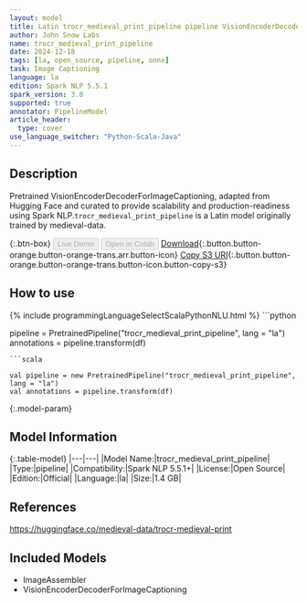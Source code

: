 ```yaml
---
layout: model
title: Latin trocr_medieval_print_pipeline pipeline VisionEncoderDecoderForImageCaptioning from medieval-data
author: John Snow Labs
name: trocr_medieval_print_pipeline
date: 2024-12-18
tags: [la, open_source, pipeline, onnx]
task: Image Captioning
language: la
edition: Spark NLP 5.5.1
spark_version: 3.0
supported: true
annotator: PipelineModel
article_header:
  type: cover
use_language_switcher: "Python-Scala-Java"
---
```


## Description

Pretrained VisionEncoderDecoderForImageCaptioning, adapted from Hugging Face and curated to provide scalability and production-readiness using Spark NLP.`trocr_medieval_print_pipeline` is a Latin model originally trained by medieval-data.

{:.btn-box}
<button class="button button-orange" disabled>Live Demo</button>
<button class="button button-orange" disabled>Open in Colab</button>
[Download](https://s3.amazonaws.com/auxdata.johnsnowlabs.com/public/models/trocr_medieval_print_pipeline_la_5.5.1_3.0_1734540636612.zip){:.button.button-orange.button-orange-trans.arr.button-icon}
[Copy S3 URI](s3://auxdata.johnsnowlabs.com/public/models/trocr_medieval_print_pipeline_la_5.5.1_3.0_1734540636612.zip){:.button.button-orange.button-orange-trans.button-icon.button-copy-s3}

## How to use



<div class="tabs-box" markdown="1">
{% include programmingLanguageSelectScalaPythonNLU.html %}
```python

pipeline = PretrainedPipeline("trocr_medieval_print_pipeline", lang = "la")
annotations =  pipeline.transform(df)   

```
```scala

val pipeline = new PretrainedPipeline("trocr_medieval_print_pipeline", lang = "la")
val annotations = pipeline.transform(df)

```
</div>

{:.model-param}
## Model Information

{:.table-model}
|---|---|
|Model Name:|trocr_medieval_print_pipeline|
|Type:|pipeline|
|Compatibility:|Spark NLP 5.5.1+|
|License:|Open Source|
|Edition:|Official|
|Language:|la|
|Size:|1.4 GB|

## References

https://huggingface.co/medieval-data/trocr-medieval-print

## Included Models

- ImageAssembler
- VisionEncoderDecoderForImageCaptioning